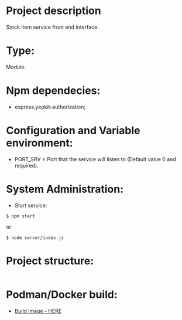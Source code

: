 # Project description
Stock item service front end interface.

# Type:
Module.

# Npm dependecies:
* express,yepkit-authorization;

# Configuration and Variable environment:
* PORT_SRV = Port that the service will listen to (Default value 0 and required).

# System Administration:
* Start service:
```
$ npm start
```
or
```
$ node server/index.js
```
# Project structure:
```

```

# Podman/Docker build:
* [Build image - HERE]()

